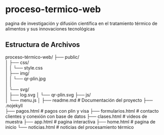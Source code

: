 # proceso-termico-web
pagina  de investigación y difusión científica en el tratamiento térmico de alimentos y sus innovaciones tecnológicas
## Estructura de Archivos

proceso-térmico-web/
├── public/                     
│       ├── css/            
│       │      └── style.css            
│       ├── img/            
│       │      └── qr-plin.jpg           
│       │  
│       └── svg/             
│              ├── log.svg
│              └── qr-plin.svg
├── js/            
│    └── menu.js
│ 
├── readme.md                       # Documentación del proyecto
├── .nojekyll                      
├── pagos.html                  # pagos con plin y visa
├── formularios.html                  # contacto clientes y conexión con base de datos
├── clases.html                # videos de muestra
├── app.html                # pagina interactiva
├── home.html                # pagina de inicio
└── noticias.html                   # noticias del procesamiento térmico